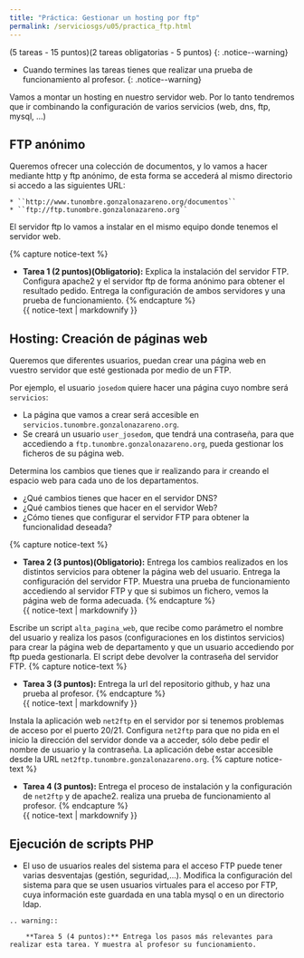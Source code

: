 ```yaml
---
title: "Práctica: Gestionar un hosting por ftp"
permalink: /serviciosgs/u05/practica_ftp.html
---
```


(5 tareas - 15 puntos)(2 tareas obligatorias - 5 puntos)
{: .notice--warning}

* Cuando termines las tareas tienes que realizar una prueba de funcionamiento al profesor.
{: .notice--warning}

Vamos a montar un hosting en nuestro servidor web. Por lo tanto tendremos que ir combinando la configuración de varios servicios (web, dns, ftp, mysql, ...)

## FTP anónimo

Queremos ofrecer una colección de documentos, y lo vamos a hacer mediante http y ftp anónimo, de esta forma se accederá al mismo directorio si accedo a las siguientes URL:

	* ``http://www.tunombre.gonzalonazareno.org/documentos``
	* ``ftp://ftp.tunombre.gonzalonazareno.org``

El servidor ftp lo vamos a instalar en el mismo equipo donde tenemos el servidor web.

{% capture notice-text %}
* **Tarea 1 (2 puntos)(Obligatorio):** Explica la instalación del servidor FTP. Configura apache2 y el servidor ftp de forma anónimo para obtener el resultado pedido. Entrega la configuración de ambos servidores y una prueba de funcionamiento.
{% endcapture %}<div class="notice--info">{{ notice-text | markdownify }}</div>

## Hosting: Creación de páginas web

Queremos que diferentes usuarios, puedan crear una página web en vuestro servidor que esté gestionada por medio de un FTP. 

Por ejemplo, el usuario `josedom` quiere hacer una página cuyo nombre será `servicios`:

* La página que vamos a crear será accesible en ``servicios.tunombre.gonzalonazareno.org``.
* Se creará un usuario ``user_josedom``, que tendrá una contraseña, para que accediendo a ``ftp.tunombre.gonzalonazareno.org``, pueda gestionar los ficheros de su página web.

Determina los cambios que tienes que ir realizando para ir creando el espacio web para cada uno de los departamentos.

* ¿Qué cambios tienes que hacer en el servidor DNS?
* ¿Qué cambios tienes que hacer en el servidor Web?
* ¿Cómo tienes que configurar el servidor FTP para obtener la funcionalidad deseada?

{% capture notice-text %}
* **Tarea 2 (3 puntos)(Obligatorio):** Entrega los cambios realizados en los distintos servicios para obtener la página web del usuario. Entrega la configuración del servidor FTP. Muestra una prueba de funcionamiento accediendo al servidor FTP y que si subimos un fichero, vemos la página web de forma adecuada.
{% endcapture %}<div class="notice--info">{{ notice-text | markdownify }}</div>

Escribe un script ``alta_pagina_web``, que recibe como parámetro el nombre del usuario y realiza los pasos (configuraciones en los distintos servicios) para crear la página web de departamento y que un usuario accediendo por ftp pueda gestionarla. El script debe devolver la contraseña del servidor FTP.
{% capture notice-text %}
* **Tarea 3 (3 puntos):** Entrega la url del repositorio github, y haz una prueba al profesor.
{% endcapture %}<div class="notice--info">{{ notice-text | markdownify }}</div>

Instala la aplicación web `net2ftp` en el servidor por si tenemos problemas de acceso por el puerto 20/21. Configura `net2ftp` para que no pida en el inicio la dirección del servidor donde va a acceder, sólo debe pedir el nombre de usuario y la contraseña. La aplicación debe estar accesible desde la URL `net2ftp.tunombre.gonzalonazareno.org`.
{% capture notice-text %}
* **Tarea 4 (3 puntos):** Entrega el proceso de instalación y la configuración de `net2ftp` y de apache2. realiza una prueba de funcionamiento al profesor.
{% endcapture %}<div class="notice--info">{{ notice-text | markdownify }}</div>

## Ejecución de scripts PHP





* El uso de usuarios reales del sistema para el acceso FTP puede tener varias desventajas (gestión, seguridad,...). Modifica la configuración del sistema para que se usen usuarios virtuales para el acceso por FTP, cuya información este guardada en una tabla mysql o en un directorio ldap.
```eval_rst
.. warning::

	**Tarea 5 (4 puntos):** Entrega los pasos más relevantes para realizar esta tarea. Y muestra al profesor su funcionamiento.
```